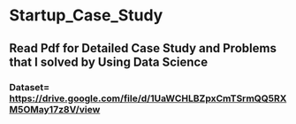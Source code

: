 # Startup_Case_Study
## Read Pdf for Detailed Case Study and Problems that I solved by Using Data Science
### Dataset= https://drive.google.com/file/d/1UaWCHLBZpxCmTSrmQQ5RXM5OMay17z8V/view
